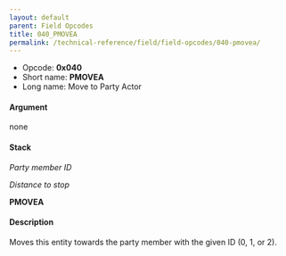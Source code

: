 ```yaml
---
layout: default
parent: Field Opcodes
title: 040_PMOVEA
permalink: /technical-reference/field/field-opcodes/040-pmovea/
---
```


-   Opcode: **0x040**
-   Short name: **PMOVEA**
-   Long name: Move to Party Actor

#### Argument

none

#### Stack

  
*Party member ID*

*Distance to stop*

**PMOVEA**

#### Description

Moves this entity towards the party member with the given ID (0, 1, or 2).
